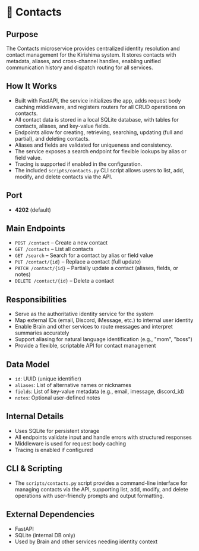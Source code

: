 # 📇 Contacts

## Purpose

The Contacts microservice provides centralized identity resolution and contact management for the Kirishima system. It stores contacts with metadata, aliases, and cross-channel handles, enabling unified communication history and dispatch routing for all services.

## How It Works

- Built with FastAPI, the service initializes the app, adds request body caching middleware, and registers routers for all CRUD operations on contacts.
- All contact data is stored in a local SQLite database, with tables for contacts, aliases, and key-value fields.
- Endpoints allow for creating, retrieving, searching, updating (full and partial), and deleting contacts.
- Aliases and fields are validated for uniqueness and consistency.
- The service exposes a search endpoint for flexible lookups by alias or field value.
- Tracing is supported if enabled in the configuration.
- The included `scripts/contacts.py` CLI script allows users to list, add, modify, and delete contacts via the API.

## Port

- **4202** (default)

## Main Endpoints

- `POST /contact` – Create a new contact
- `GET /contacts` – List all contacts
- `GET /search` – Search for a contact by alias or field value
- `PUT /contact/{id}` – Replace a contact (full update)
- `PATCH /contact/{id}` – Partially update a contact (aliases, fields, or notes)
- `DELETE /contact/{id}` – Delete a contact

## Responsibilities

- Serve as the authoritative identity service for the system
- Map external IDs (email, Discord, iMessage, etc.) to internal user identity
- Enable Brain and other services to route messages and interpret summaries accurately
- Support aliasing for natural language identification (e.g., "mom", "boss")
- Provide a flexible, scriptable API for contact management

## Data Model

- `id`: UUID (unique identifier)
- `aliases`: List of alternative names or nicknames
- `fields`: List of key-value metadata (e.g., email, imessage, discord_id)
- `notes`: Optional user-defined notes

## Internal Details

- Uses SQLite for persistent storage
- All endpoints validate input and handle errors with structured responses
- Middleware is used for request body caching
- Tracing is enabled if configured

## CLI & Scripting

- The `scripts/contacts.py` script provides a command-line interface for managing contacts via the API, supporting list, add, modify, and delete operations with user-friendly prompts and output formatting.

## External Dependencies

- FastAPI
- SQLite (internal DB only)
- Used by Brain and other services needing identity context

